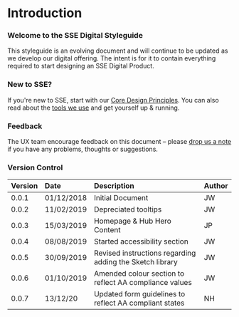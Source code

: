 # Introduction

### Welcome to the SSE Digital Styleguide

This styleguide is an evolving document and will continue to be updated as we develop our digital offering. The intent is for it to contain everything required to start designing an SSE Digital Product.

### New to SSE?

If you're new to SSE, start with our [Core Design Principles](sse-digital-styleguide/our-core-ux-principles.md). You can also read about the [tools we use](sse-digital-styleguide/our-tools/) and get yourself up & running.

### Feedback

The UX team encourage feedback on this document – please [drop us a note](mailto:ux@sse.com) if you have any problems, thoughts or suggestions.

### Version Control

| Version | Date | Description | Author |
| :--- | :--- | :--- | :--- |
| 0.0.1 | 01/12/2018 | Initial Document | JW |
| 0.0.2 | 11/02/2019 | Depreciated tooltips | JW |
| 0.0.3 | 15/03/2019 | Homepage & Hub Hero Content | JP |
| 0.0.4 | 08/08/2019 | Started accessibility section | JW |
| 0.0.5 | 30/09/2019 | Revised instructions regarding adding the Sketch library | JW |
| 0.0.6 | 01/10/2019 | Amended colour section to reflect AA compliance values | JW |
| 0.0.7 | 13/12/20 | Updated form guidelines to reflect AA compliant states  | NH |

